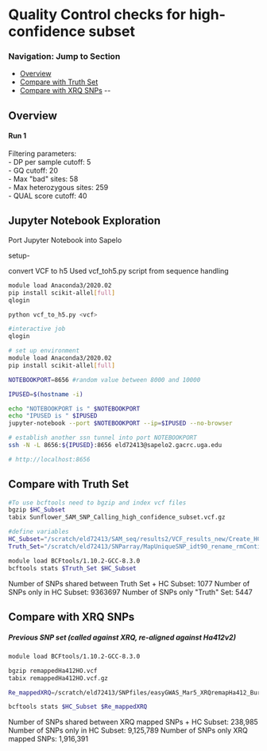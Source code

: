 # Quality Control checks for high-confidence subset

### Navigation: Jump to Section

- [Overview](#overview)
- [Compare with Truth Set](#compare-with-truth-set)
- [Compare with XRQ SNPs](#compare-with-xrq-snps)
--

## Overview

#### Run 1
Filtering parameters:  
	- DP per sample cutoff: 5  
	- GQ cutoff: 20  
	- Max "bad" sites: 58  
	- Max heterozygous sites: 259  
	- QUAL score cutoff: 40

## Jupyter Notebook Exploration

Port Jupyter Notebook into Sapelo

setup-

convert VCF to h5
Used vcf_toh5.py script from sequence handling
```bash
module load Anaconda3/2020.02
pip install scikit-allel[full]
qlogin

python vcf_to_h5.py <vcf>
```

```bash
#interactive job
qlogin

# set up environment
module load Anaconda3/2020.02
pip install scikit-allel[full]

NOTEBOOKPORT=8656 #random value between 8000 and 10000

IPUSED=$(hostname -i)

echo "NOTEBOOKPORT is " $NOTEBOOKPORT
echo "IPUSED is " $IPUSED
jupyter-notebook --port $NOTEBOOKPORT --ip=$IPUSED --no-browser

# establish another ssn tunnel into port NOTEBOOKPORT
ssh -N -L 8656:${IPUSED}:8656 eld72413@sapelo2.gacrc.uga.edu

# http://localhost:8656

```


## Compare with Truth Set

```bash
#To use bcftools need to bgzip and index vcf files
bgzip $HC_Subset
tabix Sunflower_SAM_SNP_Calling_high_confidence_subset.vcf.gz

#define variables
HC_Subset="/scratch/eld72413/SAM_seq/results2/VCF_results_new/Create_HC_Subset/Sunflower_SAM_SNP_Calling_high_confidence_subset.vcf.gz"
Truth_Set="/scratch/eld72413/SNParray/MapUniqueSNP_idt90_rename_rmContigs.vcf.gz"

module load BCFtools/1.10.2-GCC-8.3.0
bcftools stats $Truth_Set $HC_Subset
```
Number of SNPs shared between Truth Set + HC Subset: 1077
Number of SNPs only in HC Subset: 9363697
Number of SNPs only "Truth" Set: 5447

## Compare with XRQ SNPs
##### Previous SNP set (called against XRQ, re-aligned against Ha412v2)

```bash
module load BCFtools/1.10.2-GCC-8.3.0

bgzip remappedHa412HO.vcf
tabix remappedHa412HO.vcf.gz

Re_mappedXRQ=/scratch/eld72413/SNPfiles/easyGWAS_Mar5_XRQremapHa412_Burke/remappedHa412HO.vcf.gz

bcftools stats $HC_Subset $Re_mappedXRQ
```

Number of SNPs shared between XRQ mapped SNPs + HC Subset: 238,985
Number of SNPs only in HC Subset: 9,125,789
Number of SNPs only XRQ mapped SNPs: 1,916,391

